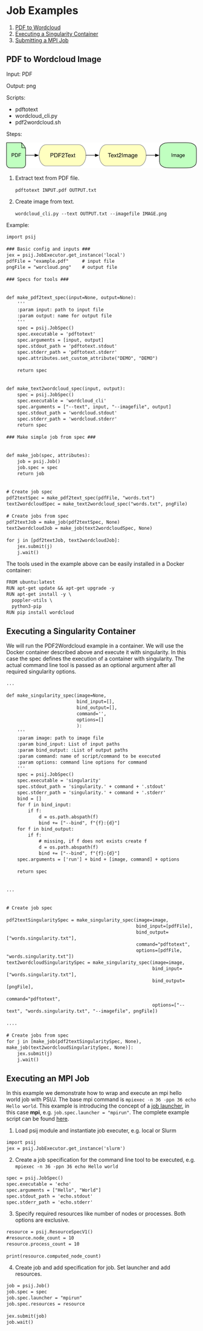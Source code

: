 # Job Examples

1. [PDF to Wordcloud](#pdf-to-wordcloud-image)
2. [Executing a Singularity Container](#executing-a-singularity-container)
3. [Submitting a MPI Job](#executing-an-mpi-job)

## PDF to Wordcloud Image

Input: PDF

Output: png

Scripts:
- pdftotext
- wordcloud_cli.py
- pdf2wordcloud.sh

Steps:

![image](../web/images/wordcloud-workflow.svg)

1. Extract text from PDF file.

    `pdftotext INPUT.pdf OUTPUT.txt`

2. Create image from text.

    `wordcloud_cli.py --text OUTPUT.txt --imagefile IMAGE.png`

Example:

```
import psij

### Basic config and inputs ###
jex = psij.JobExecutor.get_instance('local')
pdfFile = "example.pdf"     # input file
pngFile = "worcloud.png"    # output file

### Specs for tools ###


def make_pdf2text_spec(input=None, output=None):
    '''
    :param input: path to input file
    :param output: name for output file
    '''
    spec = psij.JobSpec()
    spec.executable = 'pdftotext'
    spec.arguments = [input, output]
    spec.stdout_path = 'pdftotext.stdout'
    spec.stderr_path = 'pdftotext.stderr'
    spec.attributes.set_custom_attribute("DEMO", "DEMO")

    return spec


def make_text2wordcloud_spec(input, output):
    spec = psij.JobSpec()
    spec.executable = 'wordcloud_cli'
    spec.arguments = ["--text", input, "--imagefile", output]
    spec.stdout_path = 'wordcloud.stdout'
    spec.stderr_path = 'wordcloud.stderr'
    return spec

### Make simple job from spec ###


def make_job(spec, attributes):
    job = psij.Job()
    job.spec = spec
    return job


# Create job spec
pdf2textSpec = make_pdf2text_spec(pdfFile, "words.txt")
text2wordcloudSpec = make_text2wordcloud_spec("words.txt", pngFile)

# Create jobs from spec
pdf2textJob = make_job(pdf2textSpec, None)
text2wordcloudJob = make_job(text2wordcloudSpec, None)

for j in [pdf2textJob, text2wordcloudJob]:
    jex.submit(j)
    j.wait()

```


The tools used in the example above can be easily installed in a Docker container:

```
FROM ubuntu:latest
RUN apt-get update && apt-get upgrade -y
RUN apt-get install -y \
  poppler-utils \
  python3-pip
RUN pip install wordcloud
```

## Executing a Singularity Container

We will run the PDF2Wordcloud example in a container. We will use the Docker container described above and execute it with singularity. In this case the spec defines the execution of a container with singularity. The actual command line tool is passed as an optional argument after all required singularity options.

```
...

def make_singularity_spec(image=None,
                          bind_input=[],
                          bind_output=[],
                          command='',
                          options=[]
                          ):
    '''
    :param image: path to image file
    :param bind_input: List of input paths
    :param bind_output: :List of output paths
    :param command: name of script/command to be executed
    :param options: command line options for command
    '''
    spec = psij.JobSpec()
    spec.executable = 'singularity'
    spec.stdout_path = 'singularity.' + command + '.stdout'
    spec.stderr_path = 'singularity.' + command + '.stderr'
    bind = []
    for f in bind_input:
        if f:
            d = os.path.abspath(f)
            bind += ["--bind", f"{f}:{d}"]
    for f in bind_output:
        if f:
            # missing, if f does not exists create f
            d = os.path.abspath(f)
            bind += ["--bind", f"{f}:{d}"]
    spec.arguments = ['run'] + bind + [image, command] + options

    return spec


...


# Create job spec

pdf2textSingularitySpec = make_singularity_spec(image=image,
                                                bind_input=[pdfFile],
                                                bind_output=["words.singularity.txt"],
                                                command="pdftotext",
                                                options=[pdfFile, "words.singularity.txt"])
text2wordcloudSingularitySpec = make_singularity_spec(image=image,
                                                      bind_input=["words.singularity.txt"],
                                                      bind_output=[pngFile],
                                                      command="pdftotext",
                                                      options=["--text", "words.singularity.txt", "--imagefile", pngFile])

....

# Create jobs from spec
for j in [make_job(pdf2textSingularitySpec, None), make_job(text2wordcloudSingularitySpec, None)]:
    jex.submit(j)
    j.wait()
```

## Executing an MPI Job

In this example we demonstrate how to wrap and execute an mpi hello world job with PSI/J. The base mpi command is `mpiexec -n 36 -ppn 36 echo Hello world`. This example is introducing the concept of a [job launcher](https://exaworks.org/psij-python/docs/programming.html#launchers), in this case **mpi**, e.g. `job.spec.launcher = "mpirun"`. The complete example script can be found [here](./).

1. Load psij module and instantiate job executer, e.g. local or Slurm

```
import psij
jex = psij.JobExecutor.get_instance('slurm')
```

2. Create a job specification for the command line tool to be executed, e.g. `mpiexec -n 36 -ppn 36 echo Hello world`

```
spec = psij.JobSpec()
spec.executable = 'echo'
spec.arguments = ["Hello", "World"]
spec.stdout_path = 'echo.stdout'
spec.stderr_path = 'echo.stderr'
```

3. Specify required resources like number of nodes or processes. Both options are exclusive.  

```
resource = psij.ResourceSpecV1()
#resource.node_count = 10
resource.process_count = 10

print(resource.computed_node_count)
```

4. Create job and add specification for job. Set launcher and add resources.

```
job = psij.Job()
job.spec = spec
job.spec.launcher = "mpirun"
job.spec.resources = resource

jex.submit(job)
job.wait()
```
